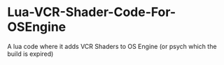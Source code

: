 # Lua-VCR-Shader-Code-For-OSEngine
A lua code where it adds VCR Shaders to OS Engine (or psych which the build is expired)
